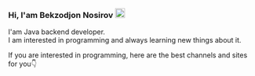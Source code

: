 ### Hi, I'am Bekzodjon Nosirov  <img src="https://media1.giphy.com/media/w1OBpBd7kJqHrJnJ13/giphy.gif?cid=ecf05e479czjyje5guetm5dqj4fxk8hoz5dfpxi4jvi4cm08&ep=v1_stickers_search&rid=giphy.gif&ct=s" width=20px>

I'am Java backend developer. <br />
I am interested in programming and always learning new things about it.

If you are interested in programming, here are the best channels and sites for you👇
